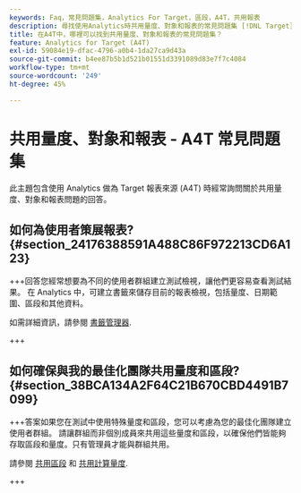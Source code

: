 ```yaml
---
keywords: Faq，常見問題集，Analytics For Target，區段，A4T，共用報表
description: 尋找使用Analytics時共用量度、對象和報表的常見問題集 [!DNL Target] (A4T)。 A4T可讓您使用Analytics報表進行Adobe [!DNL Target] 活動。
title: 在A4T中，哪裡可以找到共用量度、對象和報表的常見問題集？
feature: Analytics for Target (A4T)
exl-id: 59084e19-dfac-4796-a0b4-1da27ca9d43a
source-git-commit: b4ee87b5b1d521b01551d3391089d83e7f7c4084
workflow-type: tm+mt
source-wordcount: '249'
ht-degree: 45%

---
```


# 共用量度、對象和報表 - A4T 常見問題集

此主題包含使用 Analytics 做為 Target 報表來源 (A4T) 時經常詢問關於共用量度、對象和報表問題的回答。

## 如何為使用者策展報表? {#section_24176388591A488C86F972213CD6A123}

+++回答您經常想要為不同的使用者群組建立測試檢視，讓他們更容易查看測試結果。 在 Analytics 中，可建立書籤來儲存目前的報表檢視，包括量度、日期範圍、區段和其他資料。

如需詳細資訊，請參閱 [書籤管理器](https://experienceleague.adobe.com/docs/analytics/analyze/reports-analytics/bookmarks.html).

+++

## 如何確保與我的最佳化團隊共用量度和區段? {#section_38BCA134A2F64C21B670CBD4491B7099}

+++答案如果您在測試中使用特殊量度和區段，您可以考慮為您的最佳化團隊建立使用者群組。 請讓群組而非個別成員來共用這些量度和區段，以確保他們皆能夠存取區段和量度。只有管理員才能與群組共用。

請參閱 [共用區段](https://experienceleague.adobe.com/docs/analytics/components/segmentation/segmentation-workflow/t-seg-share.html) 和 [共用計算量度](https://experienceleague.adobe.com/docs/analytics/components/calculated-metrics/calcmetric-workflow/cm-sharing.html).

+++